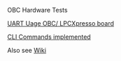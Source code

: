 OBC Hardware Tests

[UART Uage OBC/ LPCXpresso board](https://github.com/carstenscharlemann/Climb-Obc-Hardwaretest/blob/master/HardwareTests/doc/uart_usage.md)

[CLI Commands implemented](https://github.com/carstenscharlemann/Climb-Obc-Hardwaretest/blob/master/HardwareTests/doc/cli_commands.md)

Also see [Wiki](https://github.com/carstenscharlemann/Climb-Obc-Hardwaretest/wiki)
